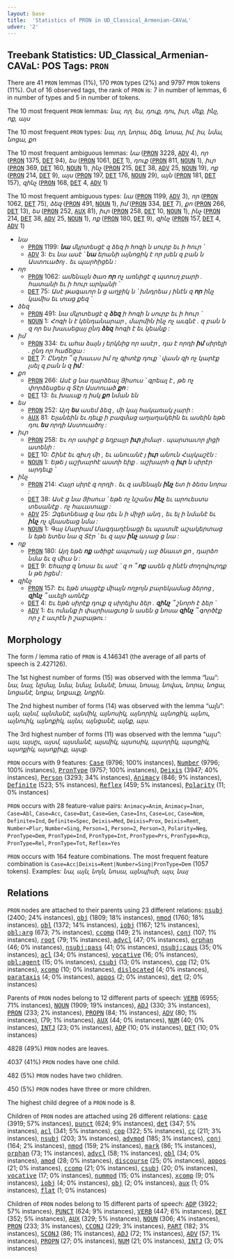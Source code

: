 ```yaml
---
layout: base
title:  'Statistics of PRON in UD_Classical_Armenian-CAVaL'
udver: '2'
---
```


## Treebank Statistics: UD_Classical_Armenian-CAVaL: POS Tags: `PRON`

There are 41 `PRON` lemmas (1%), 170 `PRON` types (2%) and 9797 `PRON` tokens (11%).
Out of 16 observed tags, the rank of `PRON` is: 7 in number of lemmas, 6 in number of types and 5 in number of tokens.

The 10 most frequent `PRON` lemmas: <em>նա, որ, ես, դուք, դու, իւր, մեք, ինչ, ոք, այս</em>

The 10 most frequent `PRON` types:  <em>նա, որ, նորա, ձեզ, նոսա, իմ, իս, նմա, նոցա, քո</em>

The 10 most frequent ambiguous lemmas: <em>նա</em> (<tt><a href="xcl_caval-pos-PRON.html">PRON</a></tt> 3228, <tt><a href="xcl_caval-pos-ADV.html">ADV</a></tt> 4), <em>որ</em> (<tt><a href="xcl_caval-pos-PRON.html">PRON</a></tt> 1375, <tt><a href="xcl_caval-pos-DET.html">DET</a></tt> 94), <em>ես</em> (<tt><a href="xcl_caval-pos-PRON.html">PRON</a></tt> 1061, <tt><a href="xcl_caval-pos-DET.html">DET</a></tt> 1), <em>դուք</em> (<tt><a href="xcl_caval-pos-PRON.html">PRON</a></tt> 811, <tt><a href="xcl_caval-pos-NOUN.html">NOUN</a></tt> 1), <em>իւր</em> (<tt><a href="xcl_caval-pos-PRON.html">PRON</a></tt> 369, <tt><a href="xcl_caval-pos-DET.html">DET</a></tt> 160, <tt><a href="xcl_caval-pos-NOUN.html">NOUN</a></tt> 1), <em>ինչ</em> (<tt><a href="xcl_caval-pos-PRON.html">PRON</a></tt> 215, <tt><a href="xcl_caval-pos-DET.html">DET</a></tt> 38, <tt><a href="xcl_caval-pos-ADV.html">ADV</a></tt> 25, <tt><a href="xcl_caval-pos-NOUN.html">NOUN</a></tt> 19), <em>ոք</em> (<tt><a href="xcl_caval-pos-PRON.html">PRON</a></tt> 214, <tt><a href="xcl_caval-pos-DET.html">DET</a></tt> 9), <em>այս</em> (<tt><a href="xcl_caval-pos-PRON.html">PRON</a></tt> 197, <tt><a href="xcl_caval-pos-DET.html">DET</a></tt> 176, <tt><a href="xcl_caval-pos-NOUN.html">NOUN</a></tt> 29), <em>այն</em> (<tt><a href="xcl_caval-pos-PRON.html">PRON</a></tt> 181, <tt><a href="xcl_caval-pos-DET.html">DET</a></tt> 157), <em>զինչ</em> (<tt><a href="xcl_caval-pos-PRON.html">PRON</a></tt> 168, <tt><a href="xcl_caval-pos-DET.html">DET</a></tt> 4, <tt><a href="xcl_caval-pos-ADV.html">ADV</a></tt> 1)

The 10 most frequent ambiguous types:  <em>նա</em> (<tt><a href="xcl_caval-pos-PRON.html">PRON</a></tt> 1199, <tt><a href="xcl_caval-pos-ADV.html">ADV</a></tt> 3), <em>որ</em> (<tt><a href="xcl_caval-pos-PRON.html">PRON</a></tt> 1062, <tt><a href="xcl_caval-pos-DET.html">DET</a></tt> 75), <em>ձեզ</em> (<tt><a href="xcl_caval-pos-PRON.html">PRON</a></tt> 491, <tt><a href="xcl_caval-pos-NOUN.html">NOUN</a></tt> 1), <em>իմ</em> (<tt><a href="xcl_caval-pos-PRON.html">PRON</a></tt> 334, <tt><a href="xcl_caval-pos-DET.html">DET</a></tt> 7), <em>քո</em> (<tt><a href="xcl_caval-pos-PRON.html">PRON</a></tt> 266, <tt><a href="xcl_caval-pos-DET.html">DET</a></tt> 13), <em>ես</em> (<tt><a href="xcl_caval-pos-PRON.html">PRON</a></tt> 252, <tt><a href="xcl_caval-pos-AUX.html">AUX</a></tt> 81), <em>իւր</em> (<tt><a href="xcl_caval-pos-PRON.html">PRON</a></tt> 258, <tt><a href="xcl_caval-pos-DET.html">DET</a></tt> 10, <tt><a href="xcl_caval-pos-NOUN.html">NOUN</a></tt> 1), <em>ինչ</em> (<tt><a href="xcl_caval-pos-PRON.html">PRON</a></tt> 214, <tt><a href="xcl_caval-pos-DET.html">DET</a></tt> 38, <tt><a href="xcl_caval-pos-ADV.html">ADV</a></tt> 25, <tt><a href="xcl_caval-pos-NOUN.html">NOUN</a></tt> 1), <em>ոք</em> (<tt><a href="xcl_caval-pos-PRON.html">PRON</a></tt> 180, <tt><a href="xcl_caval-pos-DET.html">DET</a></tt> 9), <em>զինչ</em> (<tt><a href="xcl_caval-pos-PRON.html">PRON</a></tt> 157, <tt><a href="xcl_caval-pos-DET.html">DET</a></tt> 4, <tt><a href="xcl_caval-pos-ADV.html">ADV</a></tt> 1)


* <em>նա</em>
  * <tt><a href="xcl_caval-pos-PRON.html">PRON</a></tt> 1199: <em><b>նա</b> մկրտեսցէ զ ձեզ ի հոգի ն սուրբ եւ ի հուր ՝</em>
  * <tt><a href="xcl_caval-pos-ADV.html">ADV</a></tt> 3: <em>Եւ նա ասէ ՝ <b>նա</b> երանի այնոցիկ է որ լսեն զ բան ն Աստուածոյ . եւ պարհիցեն :</em>
* <em>որ</em>
  * <tt><a href="xcl_caval-pos-PRON.html">PRON</a></tt> 1062: <em>ամենայն ծառ <b>որ</b> ոչ առնիցէ զ պտուղ բարի . հատանի եւ ի հուր արկանի ՝</em>
  * <tt><a href="xcl_caval-pos-DET.html">DET</a></tt> 75: <em>Ասէ թագաւոր ն ց աղջիկ ն ՝ խնդրեա յ ինէն զ <b>որ</b> ինչ կամիս եւ տաց քեզ ՝</em>
* <em>ձեզ</em>
  * <tt><a href="xcl_caval-pos-PRON.html">PRON</a></tt> 491: <em>նա մկրտեսցէ զ <b>ձեզ</b> ի հոգի ն սուրբ եւ ի հուր ՝</em>
  * <tt><a href="xcl_caval-pos-NOUN.html">NOUN</a></tt> 1: <em>Հոգի ն է կենդանարար , մարմին ինչ ոչ աւգնէ . զ բան ն զ որ ես խաւսեցայ ընդ <b>ձեզ</b> հոգի է եւ կեանք :</em>
* <em>իմ</em>
  * <tt><a href="xcl_caval-pos-PRON.html">PRON</a></tt> 334: <em>Եւ ահա ձայն յ երկնից որ ասէր , դա է որդի <b>իմ</b> սիրելի . ընդ որ հաճեցա :</em>
  * <tt><a href="xcl_caval-pos-DET.html">DET</a></tt> 7: <em>Ընդէր ՞ զ խաւսս իմ ոչ գիտէք դուք ՝ վասն զի ոչ կարէք լսել զ բան ն զ <b>իմ</b> :</em>
* <em>քո</em>
  * <tt><a href="xcl_caval-pos-PRON.html">PRON</a></tt> 266: <em>Ասէ ց նա դարձեալ Յիսուս ՝ գրեալ է , թե ոչ փորձեսցես զ Տէր Աստուած <b>քո</b> :</em>
  * <tt><a href="xcl_caval-pos-DET.html">DET</a></tt> 13: <em>եւ խաւսք դ իսկ <b>քո</b> նման են</em>
* <em>ես</em>
  * <tt><a href="xcl_caval-pos-PRON.html">PRON</a></tt> 252: <em>Այղ <b>ես</b> ասեմ ձեզ , մի կալ հակառակ չարի :</em>
  * <tt><a href="xcl_caval-pos-AUX.html">AUX</a></tt> 81: <em>Ելանեին եւ դեւք ի բազմաց աղաղակեին եւ ասեին եթե դու <b>ես</b> որդի Աստուածոյ :</em>
* <em>իւր</em>
  * <tt><a href="xcl_caval-pos-PRON.html">PRON</a></tt> 258: <em>Եւ որ ասիցէ ց եղբայր <b>իւր</b> յիմար . պարտաւոր լիցի ատենի :</em>
  * <tt><a href="xcl_caval-pos-DET.html">DET</a></tt> 10: <em>Շինէ եւ գիւղ մի , եւ անուանէ յ <b>իւր</b> անուն Հայկաշէն :</em>
  * <tt><a href="xcl_caval-pos-NOUN.html">NOUN</a></tt> 1: <em>Եթե յ աշխարհէ աստի եիք . աշխարհ զ <b>իւր</b> ն սիրէր արդեւք ՝</em>
* <em>ինչ</em>
  * <tt><a href="xcl_caval-pos-PRON.html">PRON</a></tt> 214: <em>Հայր սիրէ զ որդի . եւ զ ամենայն <b>ինչ</b> ետ ի ձեռս նորա :</em>
  * <tt><a href="xcl_caval-pos-DET.html">DET</a></tt> 38: <em>Ասէ ց նա Յիսուս ՝ եթե ոչ նշանս <b>ինչ</b> եւ արուեստս տեսանէք . ոչ հաւատայք :</em>
  * <tt><a href="xcl_caval-pos-ADV.html">ADV</a></tt> 25: <em>Զգետնեաց զ նա դեւ ն ի միջի անդ , եւ ել ի նմանէ եւ <b>ինչ</b> ոչ վնասեաց նմա :</em>
  * <tt><a href="xcl_caval-pos-NOUN.html">NOUN</a></tt> 1: <em>Գայ Մարիամ Մագդաղէնացի եւ պատմէ աշակերտաց ն եթե ետես նա զ Տէր ՝ եւ զ այս <b>ինչ</b> ասաց ց նա :</em>
* <em>ոք</em>
  * <tt><a href="xcl_caval-pos-PRON.html">PRON</a></tt> 180: <em>Այղ եթե <b>ոք</b> ածիցէ ապտակ յ աջ ծնաւտ քո , դարձո նմա եւ զ միւս ն :</em>
  * <tt><a href="xcl_caval-pos-DET.html">DET</a></tt> 9: <em>Եհարց զ նոսա եւ ասէ ՝ զ ո ՞ <b>ոք</b> ասեն զ ինէն ժողովուրդք ն թե իցեմ :</em>
* <em>զինչ</em>
  * <tt><a href="xcl_caval-pos-PRON.html">PRON</a></tt> 157: <em>Եւ եթե տայցէք միայն ողջոյն բարեկամաց ձերոց , <b>զինչ</b> ՞ աւելի առնէք</em>
  * <tt><a href="xcl_caval-pos-DET.html">DET</a></tt> 4: <em>Եւ եթե սիրէք դուք զ սիրելիս ձեր . <b>զինչ</b> ՞ շնորհ է ձեր ՝</em>
  * <tt><a href="xcl_caval-pos-ADV.html">ADV</a></tt> 1: <em>Եւ ոմանք ի փարիսացւոց ն ասեն ց նոսա <b>զինչ</b> ՞ գործէք որ չ է աւրէն ի շաբաթու :</em>

## Morphology

The form / lemma ratio of `PRON` is 4.146341 (the average of all parts of speech is 2.427126).

The 1st highest number of forms (15) was observed with the lemma “նա”: <em>նա, նայ, նըմայ, նմա, նմայ, նմանէ, նոսա, նոսայ, նովաւ, նորա, նոցա, նոցանէ, նոքա, նոքաւք, նոքին</em>.

The 2nd highest number of forms (14) was observed with the lemma “այն”: <em>այն, այնմ, այնմանէ, այնմիկ, այնոսիկ, այնորիկ, այնոցիկ, այնու, այնուիկ, այնոքիկ, այնս, այնցանէ, այնք, այս</em>.

The 3rd highest number of forms (11) was observed with the lemma “այս”: <em>այս, այսըւ, այսմ, այսմանէ, այսմիկ, այսոսիկ, այսորիկ, այսոցիկ, այսոքիկ, այսոքիւք, այսք</em>.

`PRON` occurs with 9 features: <tt><a href="xcl_caval-feat-Case.html">Case</a></tt> (9796; 100% instances), <tt><a href="xcl_caval-feat-Number.html">Number</a></tt> (9796; 100% instances), <tt><a href="xcl_caval-feat-PronType.html">PronType</a></tt> (9757; 100% instances), <tt><a href="xcl_caval-feat-Deixis.html">Deixis</a></tt> (3947; 40% instances), <tt><a href="xcl_caval-feat-Person.html">Person</a></tt> (3293; 34% instances), <tt><a href="xcl_caval-feat-Animacy.html">Animacy</a></tt> (846; 9% instances), <tt><a href="xcl_caval-feat-Definite.html">Definite</a></tt> (523; 5% instances), <tt><a href="xcl_caval-feat-Reflex.html">Reflex</a></tt> (459; 5% instances), <tt><a href="xcl_caval-feat-Polarity.html">Polarity</a></tt> (11; 0% instances)

`PRON` occurs with 28 feature-value pairs: `Animacy=Anim`, `Animacy=Inan`, `Case=Abl`, `Case=Acc`, `Case=Dat`, `Case=Gen`, `Case=Ins`, `Case=Loc`, `Case=Nom`, `Definite=Ind`, `Definite=Spec`, `Deixis=Med`, `Deixis=Prox`, `Deixis=Remt`, `Number=Plur`, `Number=Sing`, `Person=1`, `Person=2`, `Person=3`, `Polarity=Neg`, `PronType=Dem`, `PronType=Ind`, `PronType=Int`, `PronType=Prs`, `PronType=Rcp`, `PronType=Rel`, `PronType=Tot`, `Reflex=Yes`

`PRON` occurs with 164 feature combinations.
The most frequent feature combination is `Case=Acc|Deixis=Remt|Number=Sing|PronType=Dem` (1057 tokens).
Examples: <em>նա, այն, նոյն, նոսա, այնպիսի, այս, նայ</em>


## Relations

`PRON` nodes are attached to their parents using 23 different relations: <tt><a href="xcl_caval-dep-nsubj.html">nsubj</a></tt> (2400; 24% instances), <tt><a href="xcl_caval-dep-obj.html">obj</a></tt> (1809; 18% instances), <tt><a href="xcl_caval-dep-nmod.html">nmod</a></tt> (1760; 18% instances), <tt><a href="xcl_caval-dep-obl.html">obl</a></tt> (1372; 14% instances), <tt><a href="xcl_caval-dep-iobj.html">iobj</a></tt> (1167; 12% instances), <tt><a href="xcl_caval-dep-obl-arg.html">obl:arg</a></tt> (673; 7% instances), <tt><a href="xcl_caval-dep-ccomp.html">ccomp</a></tt> (149; 2% instances), <tt><a href="xcl_caval-dep-conj.html">conj</a></tt> (107; 1% instances), <tt><a href="xcl_caval-dep-root.html">root</a></tt> (79; 1% instances), <tt><a href="xcl_caval-dep-advcl.html">advcl</a></tt> (47; 0% instances), <tt><a href="xcl_caval-dep-orphan.html">orphan</a></tt> (46; 0% instances), <tt><a href="xcl_caval-dep-nsubj-pass.html">nsubj:pass</a></tt> (41; 0% instances), <tt><a href="xcl_caval-dep-nsubj-caus.html">nsubj:caus</a></tt> (35; 0% instances), <tt><a href="xcl_caval-dep-acl.html">acl</a></tt> (34; 0% instances), <tt><a href="xcl_caval-dep-vocative.html">vocative</a></tt> (16; 0% instances), <tt><a href="xcl_caval-dep-obl-agent.html">obl:agent</a></tt> (15; 0% instances), <tt><a href="xcl_caval-dep-csubj.html">csubj</a></tt> (13; 0% instances), <tt><a href="xcl_caval-dep-cop.html">cop</a></tt> (12; 0% instances), <tt><a href="xcl_caval-dep-xcomp.html">xcomp</a></tt> (10; 0% instances), <tt><a href="xcl_caval-dep-dislocated.html">dislocated</a></tt> (4; 0% instances), <tt><a href="xcl_caval-dep-parataxis.html">parataxis</a></tt> (4; 0% instances), <tt><a href="xcl_caval-dep-appos.html">appos</a></tt> (2; 0% instances), <tt><a href="xcl_caval-dep-det.html">det</a></tt> (2; 0% instances)

Parents of `PRON` nodes belong to 12 different parts of speech: <tt><a href="xcl_caval-pos-VERB.html">VERB</a></tt> (6955; 71% instances), <tt><a href="xcl_caval-pos-NOUN.html">NOUN</a></tt> (1909; 19% instances), <tt><a href="xcl_caval-pos-ADJ.html">ADJ</a></tt> (330; 3% instances), <tt><a href="xcl_caval-pos-PRON.html">PRON</a></tt> (233; 2% instances), <tt><a href="xcl_caval-pos-PROPN.html">PROPN</a></tt> (84; 1% instances), <tt><a href="xcl_caval-pos-ADV.html">ADV</a></tt> (80; 1% instances),  (79; 1% instances), <tt><a href="xcl_caval-pos-AUX.html">AUX</a></tt> (44; 0% instances), <tt><a href="xcl_caval-pos-NUM.html">NUM</a></tt> (40; 0% instances), <tt><a href="xcl_caval-pos-INTJ.html">INTJ</a></tt> (23; 0% instances), <tt><a href="xcl_caval-pos-ADP.html">ADP</a></tt> (10; 0% instances), <tt><a href="xcl_caval-pos-DET.html">DET</a></tt> (10; 0% instances)

4828 (49%) `PRON` nodes are leaves.

4037 (41%) `PRON` nodes have one child.

482 (5%) `PRON` nodes have two children.

450 (5%) `PRON` nodes have three or more children.

The highest child degree of a `PRON` node is 8.

Children of `PRON` nodes are attached using 26 different relations: <tt><a href="xcl_caval-dep-case.html">case</a></tt> (3919; 57% instances), <tt><a href="xcl_caval-dep-punct.html">punct</a></tt> (624; 9% instances), <tt><a href="xcl_caval-dep-det.html">det</a></tt> (347; 5% instances), <tt><a href="xcl_caval-dep-acl.html">acl</a></tt> (341; 5% instances), <tt><a href="xcl_caval-dep-cop.html">cop</a></tt> (322; 5% instances), <tt><a href="xcl_caval-dep-cc.html">cc</a></tt> (211; 3% instances), <tt><a href="xcl_caval-dep-nsubj.html">nsubj</a></tt> (203; 3% instances), <tt><a href="xcl_caval-dep-advmod.html">advmod</a></tt> (185; 3% instances), <tt><a href="xcl_caval-dep-conj.html">conj</a></tt> (164; 2% instances), <tt><a href="xcl_caval-dep-nmod.html">nmod</a></tt> (159; 2% instances), <tt><a href="xcl_caval-dep-mark.html">mark</a></tt> (86; 1% instances), <tt><a href="xcl_caval-dep-orphan.html">orphan</a></tt> (73; 1% instances), <tt><a href="xcl_caval-dep-advcl.html">advcl</a></tt> (58; 1% instances), <tt><a href="xcl_caval-dep-obl.html">obl</a></tt> (34; 0% instances), <tt><a href="xcl_caval-dep-amod.html">amod</a></tt> (28; 0% instances), <tt><a href="xcl_caval-dep-discourse.html">discourse</a></tt> (25; 0% instances), <tt><a href="xcl_caval-dep-appos.html">appos</a></tt> (21; 0% instances), <tt><a href="xcl_caval-dep-ccomp.html">ccomp</a></tt> (21; 0% instances), <tt><a href="xcl_caval-dep-csubj.html">csubj</a></tt> (20; 0% instances), <tt><a href="xcl_caval-dep-vocative.html">vocative</a></tt> (17; 0% instances), <tt><a href="xcl_caval-dep-nummod.html">nummod</a></tt> (15; 0% instances), <tt><a href="xcl_caval-dep-xcomp.html">xcomp</a></tt> (9; 0% instances), <tt><a href="xcl_caval-dep-iobj.html">iobj</a></tt> (4; 0% instances), <tt><a href="xcl_caval-dep-obj.html">obj</a></tt> (2; 0% instances), <tt><a href="xcl_caval-dep-aux.html">aux</a></tt> (1; 0% instances), <tt><a href="xcl_caval-dep-flat.html">flat</a></tt> (1; 0% instances)

Children of `PRON` nodes belong to 15 different parts of speech: <tt><a href="xcl_caval-pos-ADP.html">ADP</a></tt> (3922; 57% instances), <tt><a href="xcl_caval-pos-PUNCT.html">PUNCT</a></tt> (624; 9% instances), <tt><a href="xcl_caval-pos-VERB.html">VERB</a></tt> (447; 6% instances), <tt><a href="xcl_caval-pos-DET.html">DET</a></tt> (352; 5% instances), <tt><a href="xcl_caval-pos-AUX.html">AUX</a></tt> (329; 5% instances), <tt><a href="xcl_caval-pos-NOUN.html">NOUN</a></tt> (306; 4% instances), <tt><a href="xcl_caval-pos-PRON.html">PRON</a></tt> (233; 3% instances), <tt><a href="xcl_caval-pos-CCONJ.html">CCONJ</a></tt> (229; 3% instances), <tt><a href="xcl_caval-pos-PART.html">PART</a></tt> (182; 3% instances), <tt><a href="xcl_caval-pos-SCONJ.html">SCONJ</a></tt> (86; 1% instances), <tt><a href="xcl_caval-pos-ADJ.html">ADJ</a></tt> (72; 1% instances), <tt><a href="xcl_caval-pos-ADV.html">ADV</a></tt> (57; 1% instances), <tt><a href="xcl_caval-pos-PROPN.html">PROPN</a></tt> (27; 0% instances), <tt><a href="xcl_caval-pos-NUM.html">NUM</a></tt> (21; 0% instances), <tt><a href="xcl_caval-pos-INTJ.html">INTJ</a></tt> (3; 0% instances)

